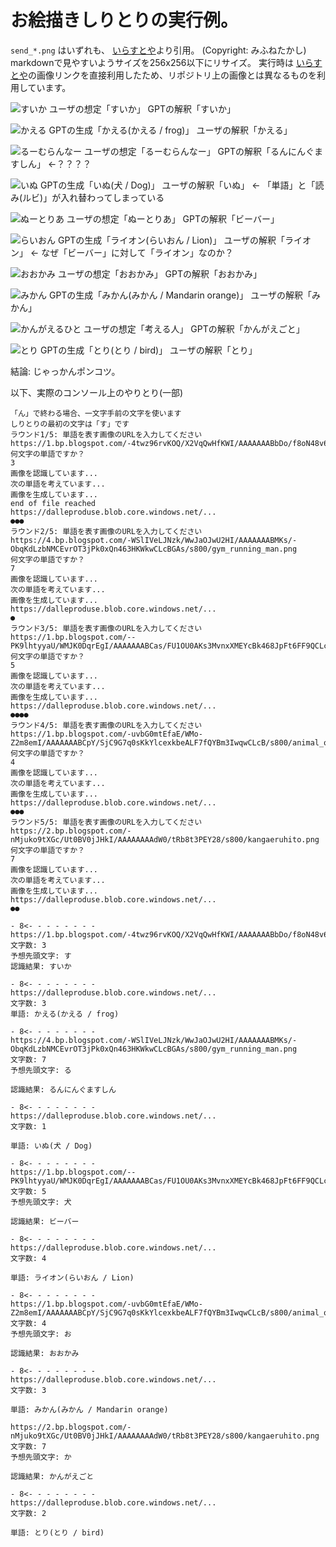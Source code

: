 # お絵描きしりとりの実行例。

`send_*.png` はいずれも、 [いらすとや](https://www.irasutoya.com)より引用。 (Copyright: みふねたかし)
markdownで見やすいようサイズを256x256以下にリサイズ。
実行時は [いらすとや](https://www.irasutoya.com)の画像リンクを直接利用したため、リポジトリ上の画像とは異なるものを利用しています。

![すいか](send_01.png)
ユーザの想定「すいか」 GPTの解釈「すいか」

![かえる](generated_01.png)
GPTの生成「かえる(かえる / frog)」 ユーザの解釈「かえる」

![るーむらんなー](send_02.png)
ユーザの想定「るーむらんなー」 GPTの解釈「るんにんぐますしん」 <-？？？？

![いぬ](generated_02.png)
GPTの生成「いぬ(犬 / Dog)」 ユーザの解釈「いぬ」 <- 「単語」と「読み(ルビ)」が入れ替わってしまっている

![ぬーとりあ](send_03.png)
ユーザの想定「ぬーとりあ」 GPTの解釈「ビーバー」

![らいおん](generated_03.png)
GPTの生成「ライオン(らいおん / Lion)」 ユーザの解釈「ライオン」  <- なぜ「ビーバー」に対して「ライオン」なのか？

![おおかみ](send_04.png)
ユーザの想定「おおかみ」 GPTの解釈「おおかみ」

![みかん](generated_04.png)
GPTの生成「みかん(みかん / Mandarin orange)」 ユーザの解釈「みかん」

![かんがえるひと](send_05.png)
ユーザの想定「考える人」 GPTの解釈「かんがえごと」

![とり](generated_05.png)
GPTの生成「とり(とり / bird)」 ユーザの解釈「とり」

結論: じゃっかんポンコツ。

以下、実際のコンソール上のやりとり(一部)
```
「ん」で終わる場合、一文字手前の文字を使います
しりとりの最初の文字は「す」です
ラウンド1/5: 単語を表す画像のURLを入力してください
https://1.bp.blogspot.com/-4twz96rvKOQ/X2VqQwHfKWI/AAAAAAABbDo/f8oN48v6xw8hGZFC230x2vm41KrymHUPgCNcBGAsYHQ/s1600/fruit_suika_kodama.png
何文字の単語ですか？
3
画像を認識しています...
次の単語を考えています...
画像を生成しています...
end of file reached
https://dalleproduse.blob.core.windows.net/...
●●●
ラウンド2/5: 単語を表す画像のURLを入力してください
https://4.bp.blogspot.com/-WSlIVeLJNzk/WwJaOJwU2HI/AAAAAAABMKs/-ObqKdLzbNMCEvrOT3jPk0xQn463HKWkwCLcBGAs/s800/gym_running_man.png
何文字の単語ですか？
7
画像を認識しています...
次の単語を考えています...
画像を生成しています...
https://dalleproduse.blob.core.windows.net/...
●
ラウンド3/5: 単語を表す画像のURLを入力してください
https://1.bp.blogspot.com/--PK9lhtyyaU/WMJK0DqrEgI/AAAAAAABCas/FU1OU0AKs3MvnxXMEYcBk468JpFt6FF9QCLcB/s800/animal_nutria.png
何文字の単語ですか？
5
画像を認識しています...
次の単語を考えています...
画像を生成しています...
https://dalleproduse.blob.core.windows.net/...
●●●●
ラウンド4/5: 単語を表す画像のURLを入力してください
https://1.bp.blogspot.com/-uvbG0mtEfaE/WMo-Z2m8emI/AAAAAAABCpY/SjC9G7q0sKkYlcexkbeALF7fQYBm3IwqwCLcB/s800/animal_ookami.png
何文字の単語ですか？
4
画像を認識しています...
次の単語を考えています...
画像を生成しています...
https://dalleproduse.blob.core.windows.net/...
●●●
ラウンド5/5: 単語を表す画像のURLを入力してください
https://2.bp.blogspot.com/-nMjuko9tXGc/Ut0BV0jJHkI/AAAAAAAAdW0/tRb8t3PEY28/s800/kangaeruhito.png
何文字の単語ですか？
7
画像を認識しています...
次の単語を考えています...
画像を生成しています...
https://dalleproduse.blob.core.windows.net/...
●●
```

```
- 8<- - - - - - - -
https://1.bp.blogspot.com/-4twz96rvKOQ/X2VqQwHfKWI/AAAAAAABbDo/f8oN48v6xw8hGZFC230x2vm41KrymHUPgCNcBGAsYHQ/s1600/fruit_suika_kodama.png
文字数: 3
予想先頭文字: す
認識結果: すいか

- 8<- - - - - - - -
https://dalleproduse.blob.core.windows.net/...
文字数: 3
単語: かえる(かえる / frog)

- 8<- - - - - - - -
https://4.bp.blogspot.com/-WSlIVeLJNzk/WwJaOJwU2HI/AAAAAAABMKs/-ObqKdLzbNMCEvrOT3jPk0xQn463HKWkwCLcBGAs/s800/gym_running_man.png
文字数: 7
予想先頭文字: る

認識結果: るんにんぐますしん

- 8<- - - - - - - -
https://dalleproduse.blob.core.windows.net/...
文字数: 1

単語: いぬ(犬 / Dog)

- 8<- - - - - - - -
https://1.bp.blogspot.com/--PK9lhtyyaU/WMJK0DqrEgI/AAAAAAABCas/FU1OU0AKs3MvnxXMEYcBk468JpFt6FF9QCLcB/s800/animal_nutria.png
文字数: 5
予想先頭文字: 犬

認識結果: ビーバー

- 8<- - - - - - - -
https://dalleproduse.blob.core.windows.net/...
文字数: 4

単語: ライオン(らいおん / Lion)

- 8<- - - - - - - -
https://1.bp.blogspot.com/-uvbG0mtEfaE/WMo-Z2m8emI/AAAAAAABCpY/SjC9G7q0sKkYlcexkbeALF7fQYBm3IwqwCLcB/s800/animal_ookami.png
文字数: 4
予想先頭文字: お

認識結果: おおかみ

- 8<- - - - - - - -
https://dalleproduse.blob.core.windows.net/...
文字数: 3

単語: みかん(みかん / Mandarin orange)

https://2.bp.blogspot.com/-nMjuko9tXGc/Ut0BV0jJHkI/AAAAAAAAdW0/tRb8t3PEY28/s800/kangaeruhito.png
文字数: 7
予想先頭文字: か

認識結果: かんがえごと

- 8<- - - - - - - -
https://dalleproduse.blob.core.windows.net/...
文字数: 2

単語: とり(とり / bird)
```
